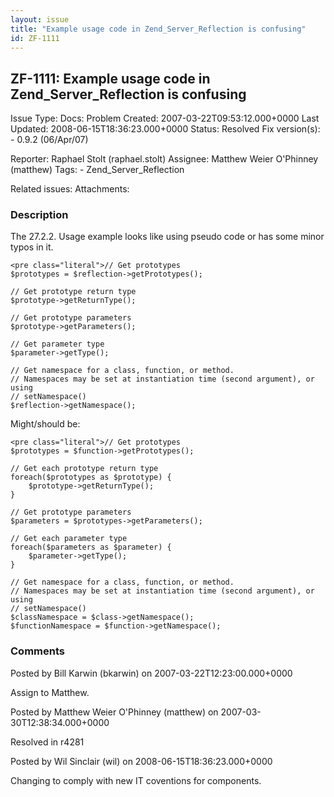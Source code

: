 ```yaml
---
layout: issue
title: "Example usage code in Zend_Server_Reflection is confusing"
id: ZF-1111
---
```


ZF-1111: Example usage code in Zend\_Server\_Reflection is confusing 
---------------------------------------------------------------------

 Issue Type: Docs: Problem Created: 2007-03-22T09:53:12.000+0000 Last Updated: 2008-06-15T18:36:23.000+0000 Status: Resolved Fix version(s): - 0.9.2 (06/Apr/07)
 
 Reporter:  Raphael Stolt (raphael.stolt)  Assignee:  Matthew Weier O'Phinney (matthew)  Tags: - Zend\_Server\_Reflection
 
 Related issues: 
 Attachments: 
### Description

The 27.2.2. Usage example looks like using pseudo code or has some minor typos in it.

 
    <pre class="literal">// Get prototypes
    $prototypes = $reflection->getPrototypes();
    
    // Get prototype return type
    $prototype->getReturnType();
    
    // Get prototype parameters
    $prototype->getParameters();
    
    // Get parameter type
    $parameter->getType();
    
    // Get namespace for a class, function, or method.
    // Namespaces may be set at instantiation time (second argument), or using
    // setNamespace()
    $reflection->getNamespace();

Might/should be:

 
    <pre class="literal">// Get prototypes
    $prototypes = $function->getPrototypes();
    
    // Get each prototype return type
    foreach($prototypes as $prototype) {
        $prototype->getReturnType();
    }
    
    // Get prototype parameters
    $parameters = $prototypes->getParameters();
    
    // Get each parameter type
    foreach($parameters as $parameter) {
        $parameter->getType();
    }
    
    // Get namespace for a class, function, or method.
    // Namespaces may be set at instantiation time (second argument), or using
    // setNamespace()
    $classNamespace = $class->getNamespace();
    $functionNamespace = $function->getNamespace();

 

 

### Comments

Posted by Bill Karwin (bkarwin) on 2007-03-22T12:23:00.000+0000

Assign to Matthew.

 

 

Posted by Matthew Weier O'Phinney (matthew) on 2007-03-30T12:38:34.000+0000

Resolved in r4281

 

 

Posted by Wil Sinclair (wil) on 2008-06-15T18:36:23.000+0000

Changing to comply with new IT coventions for components.

 

 